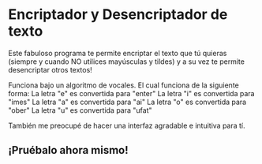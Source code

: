 <h1>Encriptador y Desencriptador de texto</h1>
<p>Este fabuloso programa te permite encriptar el texto que tú quieras (siempre y cuando NO utilices mayúsculas y tildes) y a su vez te permite desencriptar otros textos!</p>
<p>Funciona bajo un algoritmo de vocales. El cual funciona de la siguiente forma:
La letra "e" es convertida para "enter"
La letra "i" es convertida para "imes"
La letra "a" es convertida para "ai"
La letra "o" es convertida para "ober"
La letra "u" es convertida para "ufat"
</p>
<p>También me preocupé de hacer una interfaz agradable e intuitiva para tí.</p>
<h2>¡Pruébalo ahora mismo!</h2>
